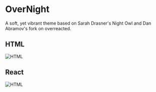 # OverNight

A soft, yet vibrant theme based on Sarah Drasner's Night Owl and Dan Abramov's fork on overreacted.

## HTML

![HTML]()

## React

![HTML]()
